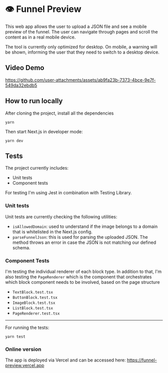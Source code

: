 # 👁️ Funnel Preview

This web app allows the user to upload a JSON file and see a mobile preview of the funnel.
The user can navigate through pages and scroll the content as in a real mobile device.

The tool is currently only optimized for desktop. On mobile, a warning will be shown, informing the user that they need to switch to a desktop device.

## Video Demo

https://github.com/user-attachments/assets/ab9fa23b-7373-4bce-9e7f-549da32ebdb5


## How to run locally

After cloning the project, install all the dependencies
```
yarn
```

Then start Next.js in developer mode:
```
yarn dev
```


## Tests
The project currently includes:
- Unit tests
- Component tests

For testing I'm using Jest in combination with Testing Library.

### Unit tests
Unit tests are currently checking the following utilities:
- `isAllowedDomain`: used to understand if the image belongs to a domain that is whitelisted in the Next.js config.
- `parseFunnelJson`: this is used for parsing the uploaded JSON. The method throws an error in case the JSON is not matching our defined schema.

### Component Tests
I'm testing the individual renderer of each block type. In addition to that, I'm also testing the `PageRenderer` which is the component that orchestrates which block component needs to be involved, based on the page structure
- `TextBlock.test.tsx`
- `ButtonBlock.test.tsx`
- `ImageBlock.test.tsx`
- `ListBlock.test.tsx`
- `PageRenderer.test.tsx`

---

For running the tests:
```
yarn test
```


### Online version
The app is deployed via Vercel and can be accessed here:
https://funnel-preview.vercel.app